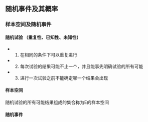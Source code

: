 ## 随机事件及其概率

### 样本空间及随机事件

#### 随机试验 （重复性、已知性、未知性）
* 1. 在相同的条件下可以重复进行
* 2. 每次试验的结果可能不止一个，并且能事先明确试验的所有可能
* 3. 进行一次试验之前不能确定哪一个结果会出现

 
#### 样本空间
随机试验的所有可能结果组成的集合称为E的样本空间


#### 随机事件

